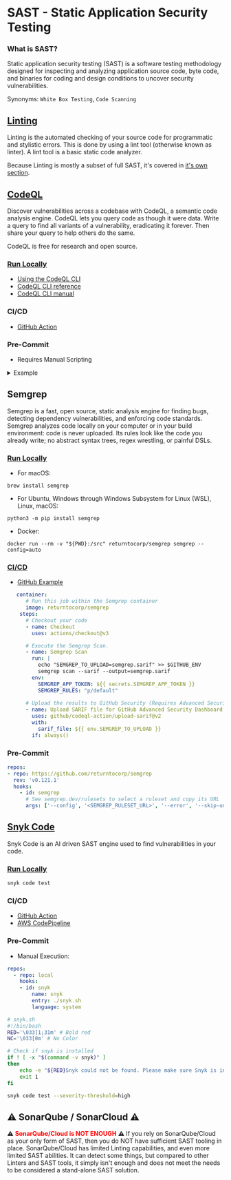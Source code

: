# SAST - Static Application Security Testing

### What is SAST?
Static application security testing (SAST) is a software testing methodology designed for inspecting and analyzing application source code, byte code, and binaries for coding and design conditions to uncover security vulnerabilities.

Synonyms: `White Box Testing`, `Code Scanning`

## [Linting](./Linting.md)
Linting is the automated checking of your source code for programmatic and stylistic errors. This is done by using a lint tool (otherwise known as linter). A lint tool is a basic static code analyzer.

Because Linting is mostly a subset of full SAST, it's covered in [it's own section](./Linting.md).

## [CodeQL](https://codeql.github.com/)
Discover vulnerabilities across a codebase with CodeQL, a semantic code analysis engine. CodeQL lets you query code as though it were data. Write a query to find all variants of a vulnerability, eradicating it forever. Then share your query to help others do the same.

CodeQL is free for research and open source.
### [Run Locally](https://codeql.github.com/docs/codeql-cli/)
* [Using the CodeQL CLI](https://codeql.github.com/docs/codeql-cli/using-the-codeql-cli/#using-the-codeql-cli)
* [CodeQL CLI reference](https://codeql.github.com/docs/codeql-cli/codeql-cli-reference/#codeql-cli-reference)
* [CodeQL CLI manual](https://codeql.github.com/docs/codeql-cli/manual)

### CI/CD
* [GitHub Action](https://github.com/github/codeql-action)
### Pre-Commit
* Requires Manual Scripting
<details>
  <summary>Example</summary>
    ```yaml
    repos: 
      - repo: local
        hooks:
        - id: codeql
            name: codeql
            entry: ./codql.sh
            language: system
    ```
    ```bash
    #codeql.sh
    #!/bin/bash

    exec 1>&2
    exitVal=0
    while read -r f
    do
      filename="${f##*/}"
      extension="${filename##*.}"
      p="$PWD/$f";
      if [[ -f "$p" ]] && { [ "$extension" == "ql" ] || [ "$extension" == "qll" ]; }
      then
        if ! codeql query format --check-only "$p"
        then
          exitVal=1
        fi
      fi
    done <<<"$(git diff --cached --relative --name-only)"
    exit $exitVal
    ```
</details>


## Semgrep
Semgrep is a fast, open source, static analysis engine for finding bugs, detecting dependency vulnerabilities, and enforcing code standards.
Semgrep analyzes code locally on your computer or in your build environment: code is never uploaded.
Its rules look like the code you already write; no abstract syntax trees, regex wrestling, or painful DSLs.
### [Run Locally](https://semgrep.dev/docs/getting-started/#running-semgrep-locally)
* For macOS:
```
brew install semgrep
```

* For Ubuntu, Windows through Windows Subsystem for Linux (WSL), Linux, macOS:
```
python3 -m pip install semgrep
```

* Docker:
```
docker run --rm -v "${PWD}:/src" returntocorp/semgrep semgrep --config=auto
```


### [CI/CD](https://semgrep.dev/docs/semgrep-ci/running-semgrep-ci-with-semgrep-app/#ci-providers-listed-within-semgrep-app-such-as-github-actions-gitlab-cicd-jenkins)
* [GitHub Example](.github/workflows/security_semgrep.yml)
```yaml
   container:
      # Run this job within the Semgrep container
      image: returntocorp/semgrep
    steps:
      # Checkout your code
      - name: Checkout
        uses: actions/checkout@v3

      # Execute the Semgrep Scan.
      - name: Semgrep Scan
        run: |
          echo "SEMGREP_TO_UPLOAD=semgrep.sarif" >> $GITHUB_ENV
          semgrep scan --sarif --output=semgrep.sarif
        env:
          SEMGREP_APP_TOKEN: ${{ secrets.SEMGREP_APP_TOKEN }}
          SEMGREP_RULES: "p/default"
      
      # Upload the results to GitHub Security (Requires Advanced Security Dashboard)
      - name: Upload SARIF file for GitHub Advanced Security Dashboard
        uses: github/codeql-action/upload-sarif@v2
        with:
          sarif_file: ${{ env.SEMGREP_TO_UPLOAD }}
        if: always()
```

### Pre-Commit
```yaml
repos:
- repo: https://github.com/returntocorp/semgrep
  rev: 'v0.121.1'
  hooks:
    - id: semgrep
      # See semgrep.dev/rulesets to select a ruleset and copy its URL
      args: ['--config', '<SEMGREP_RULESET_URL>', '--error', '--skip-unknown-extensions']
```
## [Snyk Code](https://docs.snyk.io/products/snyk-code/introducing-snyk-code)
Snyk Code is an AI driven SAST engine used to find vulnerabilities in your code.

### [Run Locally](https://docs.snyk.io/products/snyk-code/cli-for-snyk-code)
```bash
snyk code test
```
### CI/CD
* [GitHub Action](https://github.com/snyk/actions)
* [AWS CodePipeline](https://docs.snyk.io/integrations/ci-cd-integrations/aws-codepipeline-integration)

### Pre-Commit
* Manual Execution:
```yaml
repos: 
  - repo: local
    hooks:
    - id: snyk
        name: snyk
        entry: ./snyk.sh
        language: system
```
```bash
# snyk.sh
#!/bin/bash
RED='\033[1;31m' # Bold red
NC='\033[0m' # No Color

# Check if snyk is installed
if ! [ -x "$(command -v snyk)" ]
then
    echo -e "${RED}Snyk could not be found. Please make sure Snyk is installed properly.\nDocumentation can be found here: https://support.snyk.io/hc/en-us/articles/360003812538-Install-the-Snyk-CLI${NC}"
    exit 1
fi

snyk code test --severity-threshold=high
```

## :warning: SonarQube / SonarCloud :warning:
:warning: <span style="color:red"> **SonarQube/Cloud is NOT ENOUGH** </span> :warning:
If you rely on SonarQube/Cloud as your only form of SAST, then you do NOT have sufficient SAST tooling in place. SonarQube/Cloud has limited Linting capabilities, and even more limited SAST abilities. It can detect some things, but compared to other Linters and SAST tools, it simply isn't enough and does not meet the needs to be considered a stand-alone SAST solution.

